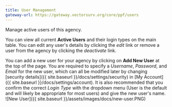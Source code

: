 ```yaml
---
title: User Management
gateway-url: https://gateway.vectorsurv.org/core/ppf/users
---
```

Manage active users of this agency.

You can view all current **Active Users** and their login types on the main table. You can edit any user's details by clicking the *edit* link or remove a user from the agency by clicking the *deactivate* link.

You can add a new user for your agency by clicking on **Add New User** at the top of the page. You are required to specify a *Username*, *Password*, and *Email* for the new user, which can all be modified later by changing [security details]({{ site.baseurl }}/docs/settings/security) in [My Account]({{ site.baseurl }}/docs/settings/account). It is also recommended that you confirm the correct *Login Type* with the dropdown menu (User is the default and will likely be appropriate for most users) and give the new user's name.
![New User]({{ site.baseurl }}/assets/images/docs/new-user.PNG)
